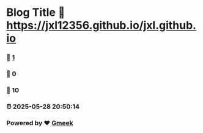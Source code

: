 # Blog Title :link: https://jxl12356.github.io/jxl.github.io 
### :page_facing_up: [1](https://jxl12356.github.io/jxl.github.io/tag.html) 
### :speech_balloon: 0 
### :hibiscus: 10 
### :alarm_clock: 2025-05-28 20:50:14 
### Powered by :heart: [Gmeek](https://github.com/Meekdai/Gmeek)
